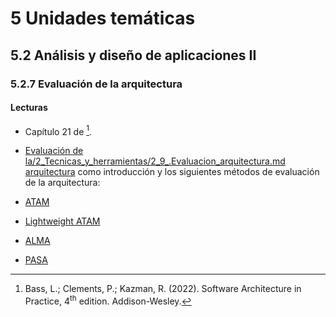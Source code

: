 # 5 Unidades temáticas

## 5.2 Análisis y diseño de aplicaciones II

### 5.2.7 Evaluación de la arquitectura

#### Lecturas

* Capítulo 21 de [^1].

[^1]: Bass, L.; Clements, P.; Kazman, R. (2022). Software Architecture in
    Practice, 4<sup>th</sup> edition. Addison-Wesley.

<!-- spell-checker: disable -->
* [Evaluación de la/2_Tecnicas_y_herramientas/2_9_.Evaluacion_arquitectura.md
  arquitectura](/2_Tecnicas_y_herramientas/2_9__Evaluacion_arquitectura.md) como
  introducción y los siguientes métodos de evaluación de la arquitectura:
<!-- spell-checker: enable -->

* [ATAM](/2_Tecnicas_y_herramientas/2_9_1_ATAM.md)

* [Lightweight ATAM](/2_Tecnicas_y_herramientas/2_9_2_Lightweight_ATAM.md)

* [ALMA](/2_Tecnicas_y_herramientas/2_9_3_ALMA.md)

* [PASA](/2_Tecnicas_y_herramientas/2_9_4_PASA.md)
